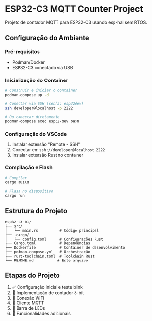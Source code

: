 # ESP32-C3 MQTT Counter Project

Projeto de contador MQTT para ESP32-C3 usando esp-hal sem RTOS.

## Configuração do Ambiente

### Pré-requisitos
- Podman/Docker
- ESP32-C3 conectado via USB

### Inicialização do Container

```bash
# Construir e iniciar o container
podman-compose up -d

# Conectar via SSH (senha: esp32dev)
ssh developer@localhost -p 2222

# Ou conectar diretamente
podman-compose exec esp32-dev bash
```

### Configuração do VSCode

1. Instalar extensão "Remote - SSH"
2. Conectar em `ssh://developer@localhost:2222`
3. Instalar extensão Rust no container

### Compilação e Flash

```bash
# Compilar
cargo build

# Flash no dispositivo
cargo run
```

## Estrutura do Projeto

```
esp32-c3-01/
├── src/
│   └── main.rs          # Código principal
├── .cargo/
│   └── config.toml      # Configurações Rust
├── Cargo.toml           # Dependências
├── Dockerfile           # Container de desenvolvimento
├── podman-compose.yml   # Orchestração
├── rust-toolchain.toml  # Toolchain Rust
└── README.md           # Este arquivo
```

## Etapas do Projeto

1. ✅ Configuração inicial e teste blink
2. 🔄 Implementação de contador 8-bit
3. 🔄 Conexão WiFi
4. 🔄 Cliente MQTT
5. 🔄 Barra de LEDs
6. 🔄 Funcionalidades adicionais